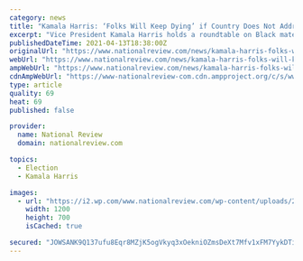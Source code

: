 ```yaml
---
category: news
title: "Kamala Harris: ‘Folks Will Keep Dying’ if Country Does Not Address Racial Injustice"
excerpt: "Vice President Kamala Harris holds a roundtable on Black maternal health at the White House in Washington, D.C., April 13, 2021. (Kevin Lamarque/Reuters) Vice President Kamala Harris on Tuesday said Daunte Wright, the 20-year-old black man who was fatally ..."
publishedDateTime: 2021-04-13T18:38:00Z
originalUrl: "https://www.nationalreview.com/news/kamala-harris-folks-will-keep-dying-if-country-does-not-address-racial-injustice/"
webUrl: "https://www.nationalreview.com/news/kamala-harris-folks-will-keep-dying-if-country-does-not-address-racial-injustice/"
ampWebUrl: "https://www.nationalreview.com/news/kamala-harris-folks-will-keep-dying-if-country-does-not-address-racial-injustice/amp/"
cdnAmpWebUrl: "https://www-nationalreview-com.cdn.ampproject.org/c/s/www.nationalreview.com/news/kamala-harris-folks-will-keep-dying-if-country-does-not-address-racial-injustice/amp/"
type: article
quality: 69
heat: 69
published: false

provider:
  name: National Review
  domain: nationalreview.com

topics:
  - Election
  - Kamala Harris

images:
  - url: "https://i2.wp.com/www.nationalreview.com/wp-content/uploads/2021/04/kamala-harris.jpg?fit=1200%2C700&ssl=1"
    width: 1200
    height: 700
    isCached: true

secured: "JOWSANK9Q137ufu8Eqr8MZjK5ogVkyq3xOekniOZmsDeXt7Mfv1xFM7YykDTiXMuBrg2szkhpPSx4SzxbbGztP3Grtywh5/5XIlF5EBOx/ULx9eXzY6rftrwHrcXd33/UUC6pnqxU+587lWjOjYCUv8iNRAii+UOYUP9XvapzSzOZlIZkuQ/wl92vqepyzs8pcC4EPCOtYps0SGHbiqwSRP4m96wlAju+8rk7SDEdvmaf0RHJSSJMy+nMT8K1nzj+J9lsT4cnx4H7CltyiWlis5jzsi0kTaRg75ZwYxSiSY1ea4Um5Sa6f+XlqPCNmB941lMEaC2ONVH6INlA2qvc6J59PVVKATZC/ixsj6n/t0=;JtmHwBAesiTg43hs2W3eyA=="
---
```


